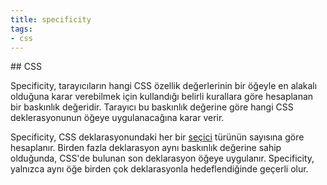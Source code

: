 ```yaml
---
title: specificity
tags:
- css
---
```


## CSS

Specificity, tarayıcıların hangi CSS özellik değerlerinin bir öğeyle en alakalı olduğuna karar verebilmek için kullandığı belirli kurallara göre hesaplanan bir baskınlık değeridir. Tarayıcı bu baskınlık değerine göre hangi CSS deklerasyonunun öğeye uygulanacağına karar verir.

Specificity, CSS deklarasyonundaki her bir [seçici](https://www.w3.org/TR/selectors/#overview) türünün sayısına göre hesaplanır. Birden fazla deklarasyon aynı baskınlık değerine sahip olduğunda, CSS'de bulunan son deklarasyon öğeye uygulanır. Specificity, yalnızca aynı öğe birden çok deklarasyonla hedeflendiğinde geçerli olur.
